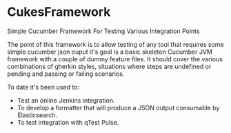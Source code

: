 # CukesFramework
Simple Cucumber Framework For Testing Various Integration Points

The point of this framework is to allow testing of any tool that requires some simple cucumber json ouput it's goal is a basic skeleton Cucumber JVM framework with a couple of dummy feature files. It should cover the various combinations of gherkin styles, situations where steps are undefined or pending and passing or failing scenarios.

To date it's been used to:

* Test an online Jenkins integration.
* To develop a formatter that will produce a JSON output consumable by Elasticsearch.
* To test integration with qTest Pulse.

